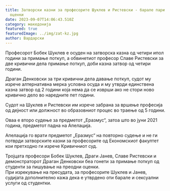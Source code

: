 ```yaml
---
title: Затворски казни за професорите Шуклев и Ристевски - барале пари и секс за
  оценки
date: 2023-09-07T14:06:43.510Z
category: македонија
featured: true
featuredImage: ../img/zat-kz.jpg
author: Вардарски
---
```

<!--StartFragment-->

Професорот Бобек Шуклев е осуден на затворска казна од четири ипол години за примање поткуп, а обвинетиот професор Славе Ристевски за две кривични дела примање поткуп, доби казна затвор од четири години.

Драган Денковски за три кривични дела давање поткуп, судот му изрече алтернативна мерка условна осуда и му утврди единствена казна затвор од 2 години која нема да се изврши ако не стори ново кривично дело во наредните пет години.

Судот на Шуклев и Ристевски им изрече забрана за вршење професија од дејност или должност во образовниот процес во траење од 5 години.

Оваа е второ судење за предметот „Еразмус“, затоа што во јуни 2021 година, предметот падна на Апелација.

Апелација го врати предметот „Еразмус“ на повторно судење и не ги потврди затворските казни за професорите од Економскиот факултет кои претходно ги изрече Кривичниот суд.

Тројцата професори Бобек Шуклев, Драги Јанев, Славе Ристевски и демонстраторот Драган Денковски беа гонети за примање поткуп од студенти за пишување на преодни оценки.\
При изрекување на пресудата, за професорите Шуклев и Јанев, судијата дополнително кажа дека е утврдено оти барале и сексуални услуги од студентки.

<!--EndFragment-->